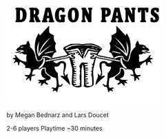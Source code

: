 ![Dragon Pants Logo](/dragon_pants/images/logo.png)

by Megan Bednarz and Lars Doucet

2-6 players
Playtime ~30 minutes
